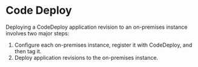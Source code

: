 # Code Deploy

Deploying a CodeDeploy application revision to an on-premises instance involves two major steps:
1. Configure each on-premises instance, register it with CodeDeploy, and then tag it.
2. Deploy application revisions to the on-premises instance.
